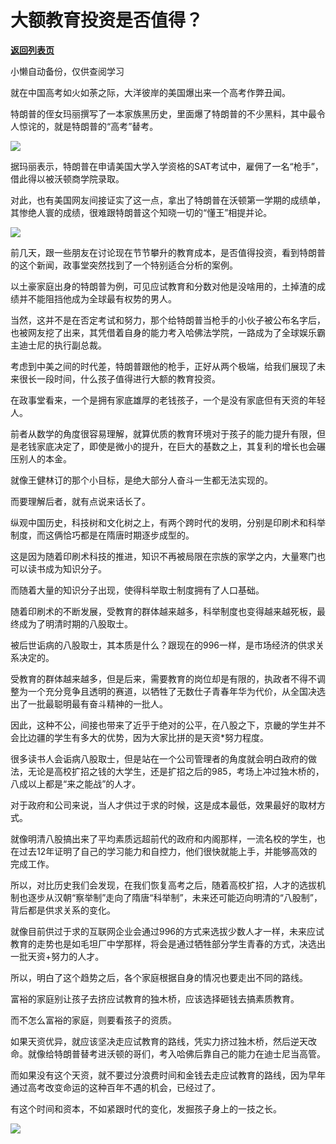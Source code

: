 # 大额教育投资是否值得？

[**返回列表页**](/gzh/政事堂2019)

小懒自动备份，仅供查阅学习

就在中国高考如火如荼之际，大洋彼岸的美国爆出来一个高考作弊丑闻。

  

特朗普的侄女玛丽撰写了一本家族黑历史，里面爆了特朗普的不少黑料，其中最令人惊诧的，就是特朗普的“高考”替考。

  

![](https://mmbiz.qpic.cn/mmbiz_png/rxhS23yu8cMIxlLIciaMEpVHTnzdDaHX0lNPYfkxrMIfe1FBdYMfSicMibibmBAB0KAllbicm9iadeL9V6mRrM6Mpia7g/640?wx_fmt=png)

  

据玛丽表示，特朗普在申请美国大学入学资格的SAT考试中，雇佣了一名“枪手”，借此得以被沃顿商学院录取。

  

对此，也有美国网友间接证实了这一点，拿出了特朗普在沃顿第一学期的成绩单，其惨绝人寰的成绩，很难跟特朗普这个知晓一切的“懂王”相提并论。  

  

![](https://mmbiz.qpic.cn/mmbiz_png/rxhS23yu8cMIxlLIciaMEpVHTnzdDaHX0iaTiawEuesCstkSAOrP5YWtPO00QZicBP19iaZSFapT1Nmvxyp9CO5qBGA/640?wx_fmt=png)

  

前几天，跟一些朋友在讨论现在节节攀升的教育成本，是否值得投资，看到特朗普的这个新闻，政事堂突然找到了一个特别适合分析的案例。  

  

以土豪家庭出身的特朗普为例，可见应试教育和分数对他是没啥用的，土掉渣的成绩并不能阻挡他成为全球最有权势的男人。

  

当然，这并不是在否定考试和努力，那个给特朗普当枪手的小伙子被公布名字后，也被网友挖了出来，其凭借着自身的能力考入哈佛法学院，一路成为了全球娱乐霸主迪士尼的执行副总裁。  

  

考虑到中美之间的时代差，特朗普跟他的枪手，正好从两个极端，给我们展现了未来很长一段时间，什么孩子值得进行大额的教育投资。  

  

在政事堂看来，一个是拥有家底雄厚的老钱孩子，一个是没有家底但有天资的年轻人。  

  

前者从数学的角度很容易理解，就算优质的教育环境对于孩子的能力提升有限，但是老钱家底决定了，即使是微小的提升，在巨大的基数之上，其复利的增长也会碾压别人的本金。

  

就像王健林订的那个小目标，是绝大部分人奋斗一生都无法实现的。  

  

而要理解后者，就有点说来话长了。  

  

纵观中国历史，科技树和文化树之上，有两个跨时代的发明，分别是印刷术和科举制度，而这俩恰巧都是在隋唐时期逐步成型的。

  

这是因为随着印刷术科技的推进，知识不再被局限在宗族的家学之内，大量寒门也可以读书成为知识分子。

  

而随着大量的知识分子出现，使得科举取士制度拥有了人口基础。

  

随着印刷术的不断发展，受教育的群体越来越多，科举制度也变得越来越死板，最终成为了明清时期的八股取士。  

  

被后世诟病的八股取士，其本质是什么？跟现在的996一样，是市场经济的供求关系决定的。

  

受教育的群体越来越多，但是后来，需要教育的岗位却是有限的，执政者不得不调整为一个充分竞争且透明的赛道，以牺牲了无数仕子青春年华为代价，从全国决选出了一批最聪明最有奋斗精神的一批人。

  

因此，这种不公，间接也带来了近乎于绝对的公平，在八股之下，京畿的学生并不会比边疆的学生有多大的优势，因为大家比拼的是天资*努力程度。

  

很多读书人会诟病八股取士，但是站在一个公司管理者的角度就会明白政府的做法，无论是高校扩招之钱的大学生，还是扩招之后的985，考场上冲过独木桥的，八成以上都是“来之能战”的人才。

  

对于政府和公司来说，当人才供过于求的时候，这是成本最低，效果最好的取材方式。  

  

就像明清八股搞出来了平均素质远超前代的政府和内阁那样，一流名校的学生，也在过去12年证明了自己的学习能力和自控力，他们很快就能上手，并能够高效的完成工作。  

  

所以，对比历史我们会发现，在我们恢复高考之后，随着高校扩招，人才的选拔机制也逐步从汉朝“察举制”走向了隋唐“科举制”，未来还可能迈向明清的“八股制”，背后都是供求关系的变化。

  

就像目前供过于求的互联网企业会通过996的方式来选拔少数人才一样，未来应试教育的走势也是如毛坦厂中学那样，将会是通过牺牲部分学生青春的方式，决选出一批天资+努力的人才。

  

所以，明白了这个趋势之后，各个家庭根据自身的情况也要走出不同的路线。

  

富裕的家庭别让孩子去挤应试教育的独木桥，应该选择砸钱去搞素质教育。  

  

而不怎么富裕的家庭，则要看孩子的资质。

  

如果天资优异，就应该坚决走应试教育的路线，凭实力挤过独木桥，然后逆天改命。就像给特朗普替考进沃顿的哥们，考入哈佛后靠自己的能力在迪士尼当高管。

  

而如果没有这个天资，就不要过分浪费时间和金钱去走应试教育的路线，因为早年通过高考改变命运的这种百年不遇的机会，已经过了。

  

有这个时间和资本，不如紧跟时代的变化，发掘孩子身上的一技之长。

  

![](https://mmbiz.qpic.cn/mmbiz_jpg/rxhS23yu8cPp0iaKAfe0ZsWfgGcY72o9Nror8TicrtnlDsqzY7y4Kum4fM3X0FMEGlbvm9HvZUiaETSnLt4DHNLbQ/640?wx_fmt=jpeg)

